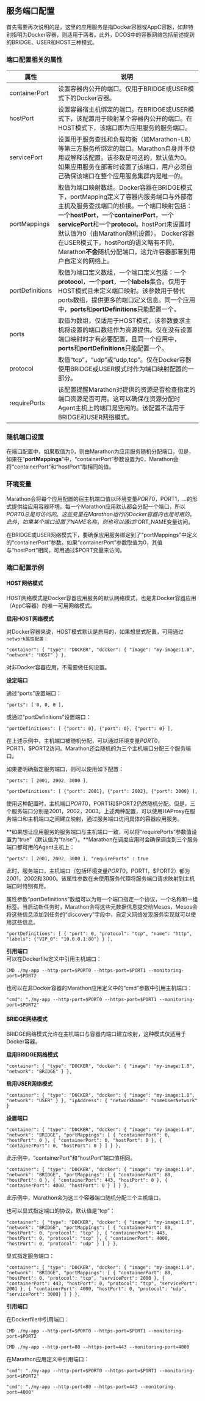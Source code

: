 ## 服务端口配置

首先需要再次说明的是，这里的应用服务是指Docker容器或AppC容器，如非特别指明为Docker容器，则适用于两者。此外，DCOS中的容器网络包括前述提到的BRIDGE、USER和HOST三种模式。

### 端口配置相关的属性

| 属性 | 说明 |
| --- | --- |
| containerPort | 设置容器内公开的端口。仅用于BRIDGE或USER模式下的Docker容器。 |
| hostPort | 设置容器宿主机绑定的端口。在BRIDGE或USER模式下，该配置用于映射某个容器内公开的端口。在HOST模式下，该端口即为应用服务的服务端口。 |
| servicePort | 设置用于服务查找和负载均衡（如Marathon-LB）等第三方服务所绑定的端口。Marathon自身并不使用或解释该配置。该参数是可选的，默认值为0。如果应用服务在部署时设置了该端口，用户必须自己确保该端口在整个应用服务集群内是唯一的。 |
| portMappings | 取值为端口映射数组。Docker容器在BRIDGE模式下，portMapping定义了容器内服务端口与外部宿主机及服务查找端口的桥接。一个端口映射包括：一个**hostPort**，一个**containerPort**，一个**servicePort**和一个**protocol**。hostPort未设置时默认值为0（由Marathon随机设置）。 Docker容器在USER模式下，hostPort的语义略有不同，Marathon**不会**随机分配端口，这允许容器部署到用户自定义的网络上。 |
| portDefinitions | 取值为端口定义数组，一个端口定义包括：一个**protocol**，一个**port**，一个**labels**集合。仅用于HOST模式且未定义端口映射。该参数用于替代ports数组，提供更多的端口定义信息。同一个应用中，**ports**和**portDefinitions**只能配置一个。 |
| ports | 取值为数组，仅适用于HOST模式，该参数要求主机将设置的端口数组作为资源提供。仅在没有设置端口映射时才有必要配置，且同一个应用中，**ports**和**portDefinitions**只能配置一个。 |
| protocol | 取值“tcp”，“udp”或“udp,tcp”。仅在Docker容器使用BRIDGE或USER模式时作为端口映射配置的一部分。 |
| requirePorts | 该配置提醒Marathon对提供的资源是否检查指定的端口资源是否可用。这可以确保在资源分配时Agent主机上的端口是空闲的。该配置不适用于BRIDGE和USER网络模式。 |

### 随机端口设置

在端口配置中，如果取值为0，则由Marathon为应用服务随机分配端口。但是，如果在“**portMappings**”中，“containerPort”参数设置为0，Marathon会将“containerPort”和“hostPort”取相同的值。

### 环境变量

Marathon会将每个应用配置的宿主机端口值以环境变量$PORT0，$PORT1，...的形式提供给应用容器环境。每一个Marathon应用默认都会分配一个端口，所以$PORT0总是可访问的。这些变量在Marathon运行的Docker容器内也是可用的。此外，如果某个端口设置了NAME名称，则也可以通过$PORT\_NAME变量访问。

在BRIDGE或USER网络模式下，要确保应用服务绑定到了“portMappings”中定义的“containerPort”参数。如果“containerPort”参数取值为0，其值与“hostPort”相同，可用通过$PORT变量来访问。

### 端口配置示例

#### HOST网络模式

HOST网络模式是Docker容器应用服务的默认网络模式，也是非Docker容器应用（AppC容器）的唯一可用网络模式。

**启用HOST网络模式**

对Docker容器来说，HOST模式默认是启用的，如果想显式配置，可用通过`network属性配置：`

```
"container": { "type": "DOCKER", "docker": { "image": "my-image:1.0", "network": "HOST" } },
```

对非Docker容器应用，不需要做任何设置。

**设定端口**

通过“ports”设置端口：

```
"ports": [ 0, 0, 0 ],
```

或通过“portDefinitions”设置端口：

```
"portDefinitions": [ {"port": 0}, {"port": 0}, {"port": 0} ],
```

在上述示例中，主机端口被随机分配，可以通过环境变量$PORT0，$PORT1，$PORT2访问。Marathon还会随机的为三个主机端口分配三个服务端口。

如果要明确指定服务端口，则可以使用如下配置：

```
"ports": [ 2001, 2002, 3000 ],
```

```
"portDefinitions": [ {"port": 2001}, {"port": 2002}, {"port": 3000} ],
```

使用这种配置时，主机端口$PORT0，$PORT1和$PORT2仍然随机分配。但是，三个服务端口分别是2001，2002，2003。上述两种配置，可以使用HAProxy在服务端口和主机端口之间建立映射，通过服务端口访问具体的容器应用服务。

**如果想让应用服务的服务端口与主机端口一致，可以将“requirePorts”参数值设置为“true”（默认值为“false”）。**Marathon在调度应用时会确保调度到三个服务端口都可用的Agent主机上：

```
"ports": [ 2001, 2002, 3000 ], "requirePorts" : true
```

此时，服务端口，主机端口（包括环境变量$PORT0，$PORT1，$PORT2）都为2001，2002和3000。该属性参数在未使用服务代理将服务端口请求映射到主机端口时特别有用。

属性参数“portDefinitions”数组可以为每一个端口指定一个协议，一个名称和一组标签。当启动新任务时，Marathon会将这些元数据信息提交给Mesos，Mesos会将这些信息添加到任务的“discovery”字段中，自定义网络发现服务实现就可以使用这些信息。

```
"portDefinitions": [ { "port": 0, "protocol": "tcp", "name": "http", "labels": {"VIP_0": "10.0.0.1:80"} } ],
```

**引用端口**  
可以在Dockerfile定义中引用主机端口：

```
CMD ./my-app --http-port=$PORT0 --https-port=$PORT1 --monitoring-port=$PORT2
```

也可以在非Docker容器的Marathon应用定义中的“cmd”参数中引用主机端口：

```
"cmd": "./my-app --http-port=$PORT0 --https-port=$PORT1 --monitoring-port=$PORT2"
```

#### BRIDGE网络模式

BRIDGE网络模式允许在主机端口与容器内端口建立映射，这种模式仅适用于Docker容器。

**启用BRIDGE网络模式**

```
"container": { "type": "DOCKER", "docker": { "image": "my-image:1.0", "network": "BRIDGE" } },
```

**启用USER网络模式**

```
"container": { "type": "DOCKER", "docker": { "image": "my-image:1.0", "network": "USER" } }, "ipAddress": { "networkName": "someUserNetwork" }
```

**设置端口**

```
"container": { "type": "DOCKER", "docker": { "image": "my-image:1.0", "network": "BRIDGE", "portMappings": [ { "containerPort": 0, "hostPort": 0 }, { "containerPort": 0, "hostPort": 0 }, { "containerPort": 0, "hostPort": 0 } ] } },
```

此示例中，“containerPort”和“hostPort”端口值相同。

```
"container": { "type": "DOCKER", "docker": { "image": "my-image:1.0", "network": "BRIDGE", "portMappings": [ { "containerPort": 80, "hostPort": 0 }, { "containerPort": 443, "hostPort": 0 }, { "containerPort": 4000, "hostPort": 0 } ] } },
```

此示例中，Marathon会为这三个容器端口随机分配三个主机端口。

也可以显式指定端口的协议，默认值是“tcp”：

```
"container": { "type": "DOCKER", "docker": { "image": "my-image:1.0", "network": "BRIDGE", "portMappings": [ { "containerPort": 80, "hostPort": 0, "protocol": "tcp" }, { "containerPort": 443, "hostPort": 0, "protocol": "tcp" }, { "containerPort": 4000, "hostPort": 0, "protocol": "udp" } ] } },
```

显式指定服务端口：

```
"container": { "type": "DOCKER", "docker": { "image": "my-image:1.0", "network": "BRIDGE", "portMappings": [ { "containerPort": 80, "hostPort": 0, "protocol": "tcp", "servicePort": 2000 }, { "containerPort": 443, "hostPort": 0, "protocol": "tcp", "servicePort": 2001 }, { "containerPort": 4000, "hostPort": 0, "protocol": "udp", "servicePort": 3000} ] } },
```

**引用端口**

在Dockerfile中引用端口：

```
CMD ./my-app --http-port=$PORT0 --https-port=$PORT1 --monitoring-port=$PORT2

CMD ./my-app --http-port=80 --https-port=443 --monitoring-port=4000
```

在Marathon应用定义中引用端口：

```
"cmd": "./my-app --http-port=$PORT0 --https-port=$PORT1 --monitoring-port=$PORT2"

"cmd": "./my-app --http-port=80 --https-port=443 --monitoring-port=4000"
```



